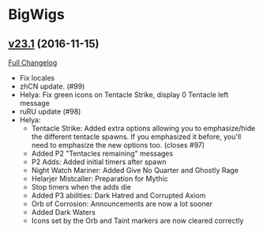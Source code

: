 # BigWigs

## [v23.1](https://github.com/BigWigsMods/BigWigs/tree/v23.1) (2016-11-15) [](#top)
[Full Changelog](https://github.com/BigWigsMods/BigWigs/compare/v23...v23.1)

- Fix locales  
- zhCN update. (#99)  
- Helya: Fix green icons on Tentacle Strike, display 0 Tentacle left message  
- ruRU update (#98)  
- Helya:  
    - Tentacle Strike: Added extra options allowing you to emphasize/hide the different tentacle spawns. If you emphasized it before, you'll need to emphasize the new options too. (closes #97)  
    - Added P2 "Tentacles remaining" messages  
    - P2 Adds: Added initial timers after spawn  
    - Night Watch Mariner: Added Give No Quarter and Ghostly Rage  
    - Helarjer Mistcaller: Preparation for Mythic  
    - Stop timers when the adds die  
    - Added P3 abilities: Dark Hatred and Corrupted Axiom  
    - Orb of Corrosion: Announcements are now a lot sooner  
    - Added Dark Waters  
    - Icons set by the Orb and Taint markers are now cleared correctly  
